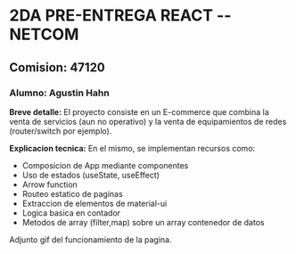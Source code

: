 # 2DA PRE-ENTREGA REACT -- NETCOM
## Comision: 47120
### Alumno: Agustin Hahn


**Breve detalle:** 
El proyecto consiste en un E-commerce que combina la venta de servicios (aun no operativo) y la venta de equipamientos de redes (router/switch por ejemplo).

**Explicacion tecnica:** 
En el mismo, se implementan recursos como:

- Composicion de App mediante componentes
- Uso de estados (useState, useEffect)
- Arrow function
- Routeo estatico de paginas
- Extraccion de elementos de material-ui
- Logica basica en contador
- Metodos de array (filter,map) sobre un array contenedor de datos


Adjunto gif del funcionamiento de la pagina.